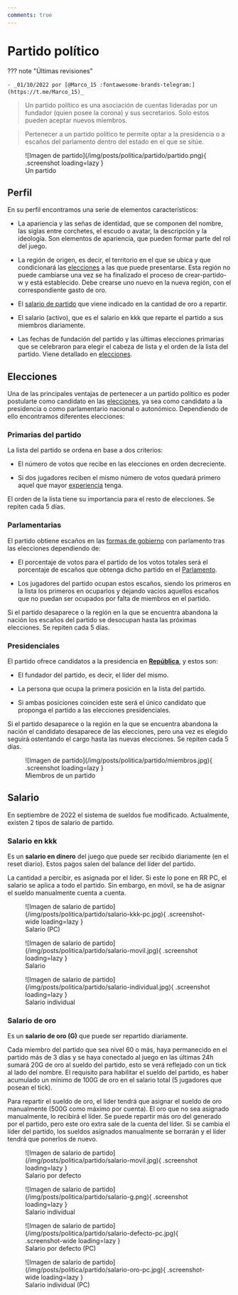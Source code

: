 ```yaml
---
comments: true
---
```


# Partido político

??? note "Últimas revisiones"

    - _01/10/2022 por [@Marco_15 :fontawesome-brands-telegram:](https://t.me/Marco_15)_

<!-- * -->

> Un partido político es una asociación de cuentas lideradas por un fundador (quien posee la corona) y sus secretarios. Solo estos pueden aceptar nuevos miembros.

<!-- * -->

> Pertenecer a un partido político te permite optar a la presidencia o a escaños del parlamento dentro del estado en el que se sitúe.

<figure markdown>
  ![Imagen de partido](/img/posts/politica/partido/partido.png){ .screenshot loading=lazy }
  <figcaption>Un partido</figcaption>
</figure>

## Perfil

En su perfil encontramos una serie de elementos característicos:

- La apariencia y las señas de identidad, que se componen del nombre, las siglas entre corchetes, el escudo o avatar, la descripción y la ideología. Son elementos de apariencia, que pueden formar parte del rol del juego.

- La región de origen, es decir, el territorio en el que se ubica y que condicionará las [elecciones](/3.-Politica/Elecciones/) a las que puede presentarse. Esta región no puede cambiarse una vez se ha finalizado el proceso de crear-partido-w y está establecido. Debe crearse uno nuevo en la nueva región, con el correspondiente gasto de oro.

- El [salario de partido](/3.-Politica/Partido/#salario) que viene indicado en la cantidad de oro a repartir.

- El salario (activo), que es el salario en kkk que reparte el partido a sus miembros diariamente.

- Las fechas de fundación del partido y las últimas elecciones primarias que se celebraron para elegir el cabeza de lista y el orden de la lista del partido. Viene detallado en [elecciones](/3.-Politica/Elecciones/).

## Elecciones

Una de las principales ventajas de pertenecer a un partido político es poder postularte como candidato en las [elecciones](/3.-Politica/Elecciones/), ya sea como candidato a la presidencia o como parlamentario nacional o autonómico. Dependiendo de ello encontramos diferentes elecciones:

### Primarias del partido

La lista del partido se ordena en base a dos criterios:

- El número de votos que recibe en las elecciones en orden decreciente.

- Si dos jugadores reciben el mismo número de votos quedará primero aquel que mayor [experiencia](1.-Perfil/Nivel/) tenga.

El orden de la lista tiene su importancia para el resto de elecciones. Se repiten cada 5 días.

### Parlamentarias

El partido obtiene escaños en las [formas de gobierno](/3.-Politica/Formas-de-gobierno/) con parlamento tras las elecciones dependiendo de:

- El porcentaje de votos para el partido de los votos totales será el porcentaje de escaños que obtenga dicho partido en el [Parlamento](/3.-Politica/Parlamento/).

- Los jugadores del partido ocupan estos escaños, siendo los primeros en la lista los primeros en ocuparlos y dejando vacíos aquellos escaños que no puedan ser ocupados por falta de miembros en el partido.

Si el partido desaparece o la región en la que se encuentra abandona la nación los escaños del partido se desocupan hasta las próximas elecciones. Se repiten cada 5 días.

### Presidenciales

El partido ofrece candidatos a la presidencia en [**República**](/3.-Politica/Formas-de-gobierno/#republica-presidencial), y estos son:

- El fundador del partido, es decir, el líder del mismo.

- La persona que ocupa la primera posición en la lista del partido.

- Si ambas posiciones coinciden este será el único candidato que proponga el partido a las elecciones presidenciales.

Si el partido desaparece o la región en la que se encuentra abandona la nación el candidato desaparece de las elecciones, pero una vez es elegido seguirá ostentando el cargo hasta las nuevas elecciones. Se repiten cada 5 días.

<figure markdown>
  ![Imagen de partido](/img/posts/politica/partido/miembros.jpg){ .screenshot loading=lazy }
  <figcaption>Miembros de un partido</figcaption>
</figure>

## Salario

En septiembre de 2022 el sistema de sueldos fue modificado. Actualmente, existen 2 tipos de salario de partido.

### Salario en kkk

Es un **salario en dinero** del juego que puede ser recibido diariamente (en el reset diario). Estos pagos salen del balance del líder del partido.

La cantidad a percibir, es asignada por el líder. Si este lo pone en RR PC, el salario se aplica a todo el partido. Sin embargo, en móvil, se ha de asignar el sueldo manualmente cuenta a cuenta.

<figure markdown>
  ![Imagen de salario de partido](/img/posts/politica/partido/salario-kkk-pc.jpg){ .screenshot-wide loading=lazy }
  <figcaption>Salario (PC)</figcaption>
</figure>

<figure markdown>
  ![Imagen de salario de partido](/img/posts/politica/partido/salario-movil.jpg){ .screenshot loading=lazy }
  <figcaption>Salario</figcaption>
</figure>

<figure markdown>
  ![Imagen de salario de partido](/img/posts/politica/partido/salario-individual.jpg){ .screenshot loading=lazy }
  <figcaption>Salario individual</figcaption>
</figure>

### Salario de oro

Es un **salario de oro (G)** que puede ser repartido diariamente.

Cada miembro del partido que sea nivel 60 o más, haya permanecido en el partido más de 3 días y se haya conectado al juego en las últimas 24h sumará 20G de oro al sueldo del partido, esto se verá reflejado con un tick al lado del nombre. El requisito para habilitar el sueldo del partido, es haber acumulado un mínimo de 100G de oro en el salario total (5 jugadores que posean el tick).

Para repartir el sueldo de oro, el líder tendrá que asignar el sueldo de oro manualmente (500G como máximo por cuenta). El oro que no sea asignado manualmente, lo recibirá el líder. Se puede repartir más oro del generado por el partido, pero este oro extra sale de la cuenta del líder. Si se cambia el líder del partido, los sueldos asignados manualmente se borrarán y el líder tendrá que ponerlos de nuevo.

<figure markdown>
  ![Imagen de salario de partido](/img/posts/politica/partido/salario-movil.jpg){ .screenshot loading=lazy }
  <figcaption>Salario por defecto</figcaption>
</figure>
<figure markdown>
  ![Imagen de salario de partido](/img/posts/politica/partido/salario-g.png){ .screenshot loading=lazy }
  <figcaption>Salario individual</figcaption>
</figure>

<figure markdown>
  ![Imagen de salario de partido](/img/posts/politica/partido/salario-defecto-pc.jpg){ .screenshot-wide loading=lazy }
  <figcaption>Salario por defecto (PC)</figcaption>
</figure>

<figure markdown>
  ![Imagen de salario de partido](/img/posts/politica/partido/salario-oro-pc.jpg){ .screenshot-wide loading=lazy }
  <figcaption>Salario individual (PC)</figcaption>
</figure>
